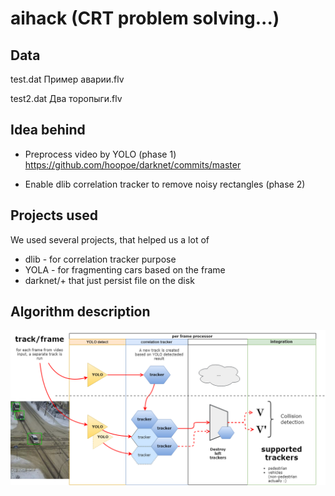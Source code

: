# aihack (CRT problem solving...)

## Data

test.dat Пример аварии.flv

test2.dat Два торопыги.flv

## Idea behind

* Preprocess video by YOLO (phase 1)
https://github.com/hoopoe/darknet/commits/master

* Enable dlib correlation tracker to remove noisy rectangles (phase 2)
  
## Projects used
We used several projects, that helped us a lot of 
* dlib - for correlation tracker purpose
* YOLA - for fragmenting cars based on the frame
* darknet/+ that just persist file on the disk

## Algorithm description

![Algorithm description](hack-ai-crt-flow.png)

